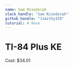 ```yaml
---
name: Sam Risedorph
slack_handle: "Sam Risedorph"
github_handle: "Jimithy339"
tutorial: # None
---
```

# TI-84 Plus KE

Cost: $34.01
